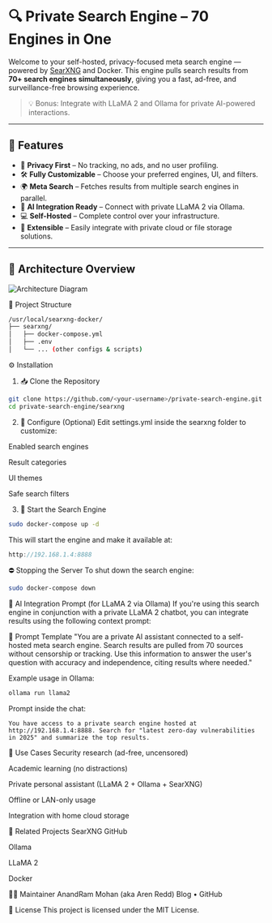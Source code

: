 # 🔍 Private Search Engine – 70 Engines in One

Welcome to your self-hosted, privacy-focused meta search engine — powered by [SearXNG](https://github.com/searxng/searxng) and Docker. This engine pulls search results from **70+ search engines simultaneously**, giving you a fast, ad-free, and surveillance-free browsing experience.

> 💡 Bonus: Integrate with LLaMA 2 and Ollama for private AI-powered interactions.

---

## 🚀 Features

- 🔐 **Privacy First** – No tracking, no ads, and no user profiling.
- 🛠️ **Fully Customizable** – Choose your preferred engines, UI, and filters.
- 🌍 **Meta Search** – Fetches results from multiple search engines in parallel.
- 🤖 **AI Integration Ready** – Connect with private LLaMA 2 via Ollama.
- 💻 **Self-Hosted** – Complete control over your infrastructure.
- 🔌 **Extensible** – Easily integrate with private cloud or file storage solutions.

---

## 🧠 Architecture Overview

![Architecture Diagram](https://res.cloudinary.com/dke6ddkot/image/upload/v1748709351/search-engine-architecture_jxcdoh.png)

📂 Project Structure
```bash
/usr/local/searxng-docker/
├── searxng/
│   ├── docker-compose.yml
│   ├── .env
│   └── ... (other configs & scripts)
```
⚙️ Installation
1. 📥 Clone the Repository
```bash
git clone https://github.com/<your-username>/private-search-engine.git
cd private-search-engine/searxng
```
2. 🔧 Configure (Optional)
Edit settings.yml inside the searxng folder to customize:

Enabled search engines

Result categories

UI themes

Safe search filters

3. 🐳 Start the Search Engine
```bash
sudo docker-compose up -d
```
This will start the engine and make it available at:
```cpp
http://192.168.1.4:8888
```
⛔ Stopping the Server
To shut down the search engine:

```bash
sudo docker-compose down
```
🧠 AI Integration Prompt (for LLaMA 2 via Ollama)
If you're using this search engine in conjunction with a private LLaMA 2 chatbot, you can integrate results using the following context prompt:

🧠 Prompt Template
"You are a private AI assistant connected to a self-hosted meta search engine. Search results are pulled from 70 sources without censorship or tracking. Use this information to answer the user's question with accuracy and independence, citing results where needed."

Example usage in Ollama:
```bash
ollama run llama2
```
Prompt inside the chat:

```pgsql
You have access to a private search engine hosted at http://192.168.1.4:8888. Search for "latest zero-day vulnerabilities in 2025" and summarize the top results.
```
🔐 Use Cases
Security research (ad-free, uncensored)

Academic learning (no distractions)

Private personal assistant (LLaMA 2 + Ollama + SearXNG)

Offline or LAN-only usage

Integration with home cloud storage

📎 Related Projects
SearXNG GitHub

Ollama

LLaMA 2

Docker

🧑‍💻 Maintainer
AnandRam Mohan (aka Aren Redd)
Blog • GitHub

🪪 License
This project is licensed under the MIT License.

